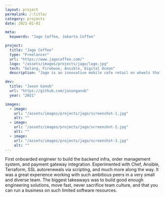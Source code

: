 ```yaml
---
layout: project
permalink: /:title/
category: projects
date: 2021-01-01

meta:
  keywords: "Jago Coffee, Jakarta Coffee"

project:
  title: "Jago Coffee"
  type: "Freelancer"
  url: "https://www.jagocoffee.com/"
  logo: "/assets/images/projects/jago/logo.jpg"
  tech: "Golang, Firebase, Ansible, Digital Ocean"
  description: "Jago is an innovative mobile cafe retail on wheels that serves high quality, fresh brewed coffee and fresh made beverages with unique personal barista experience that is served directly to wherever our customers are. Jago provides specialty Arabica coffee and non-coffee drinks."

dev:
  title: "Jason Ganub"
  url: "https://github.com/jasonganub"
  year: "2021"

images:
  - image:
    url: "/assets/images/projects/jago/screenshot-1.jpg"
    alt: ""
  - image:
    url: "/assets/images/projects/jago/screenshot-2.jpg"
    alt: ""
  - image:
    url: "/assets/images/projects/jago/screenshot-3.jpg"
    alt: ""
---
```

<p>First onboarded engineer to build the backend infra, order management system, and payment gateway integration. Experimented with Chef, Ansible, Terraform, SSL autorenewals via scripting, and much more along the way. It was a great experience working with such ambitious peers in a very small and diverse team. The biggest takeaways was to build good enough engineering solutions, move fast, never sacrifice team culture, and that you can run a business on such limited software resources.</p>
